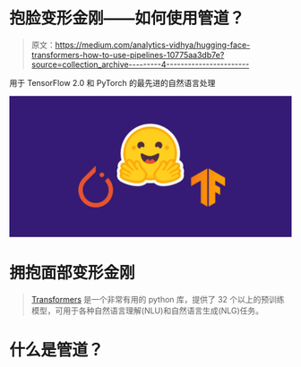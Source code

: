 # 抱脸变形金刚——如何使用管道？

> 原文：<https://medium.com/analytics-vidhya/hugging-face-transformers-how-to-use-pipelines-10775aa3db7e?source=collection_archive---------4----------------------->

用于 TensorFlow 2.0 和 PyTorch 的最先进的自然语言处理

![](img/f9af72e4cc421ed5cc78db993446d2b1.png)

# 拥抱面部变形金刚

> [Transformers](https://github.com/huggingface/transformers) 是一个非常有用的 python 库，提供了 32 个以上的预训练模型，可用于各种自然语言理解(NLU)和自然语言生成(NLG)任务。

# 什么是管道？